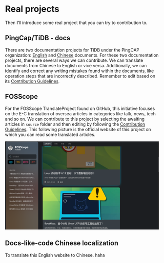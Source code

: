 # Real projects

Then I'll introduce some real project that you can try to contribution to.

## PingCap/TiDB - docs

There are two documentation projects for TiDB under the PingCAP organization: [English](https://github.com/pingcap/docs) and [Chinese](https://github.com/pingcap/docs-cn) documents. For these two documentation projects, there are several ways we can contribute. We can translate documents from Chinese to English or vice versa. Additionally, we can identify and correct any writing mistakes found within the documents, like operation steps that are incorrectly described. Remember to edit based on its [Contribution Guidelines](https://github.com/pingcap/docs/blob/master/CONTRIBUTING.md).

## FOSScope

For the FOSScope TranslateProject found on GitHub, this initiative focuses on the E-C translation of oversea articles in categories like talk, news, tech and so on. We can contribute to this project by selecting the awaiting articles in `source` folder and then editing by following the [Contribution Guidelines](https://fosscope.com/wiki/fosscope-workflow/translation-workflow). This following picture is the official website of this project on which you can read some translated articles.

![fosscope](../../assets/fosscope.png)

## Docs-like-code Chinese localization

To translate this English website to Chinese. haha
